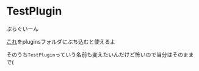 # TestPlugin
ぷらぐいーん

[これ](target/TestPlugin-1.0-SNAPSHOT.jar)をpluginsフォルダにぶち込むと使えるよ

そのうち`TestPlugin`っていう名前も変えたいんだけど怖いので当分はそのままで(
